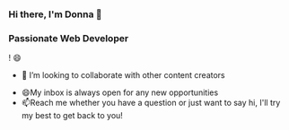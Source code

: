 ### Hi there, I'm Donna 👋

 ###  Passionate Web Developer
 ! 😄

<!--
**DonnaDiloy/DonnaDiloy** is a ✨ _special_ ✨ repository because its `README.md` (this file) appears on your GitHub profile.

Here are some ideas to get you started:-->

<!-- - 🔭 I’m currently working on ... -->
- 👯 I’m looking to collaborate with other content creators
<!-- - 🤔 I’m looking for help with ...
- 💬 Ask me about ...
- 📫 How to reach me: ... -->
- 😄My inbox is always open for any new opportunities
- 📫Reach me whether you have a question or just want to say hi, I'll try my best to get back to you!
<!-- - ⚡ Fun fact: ...
--> 


